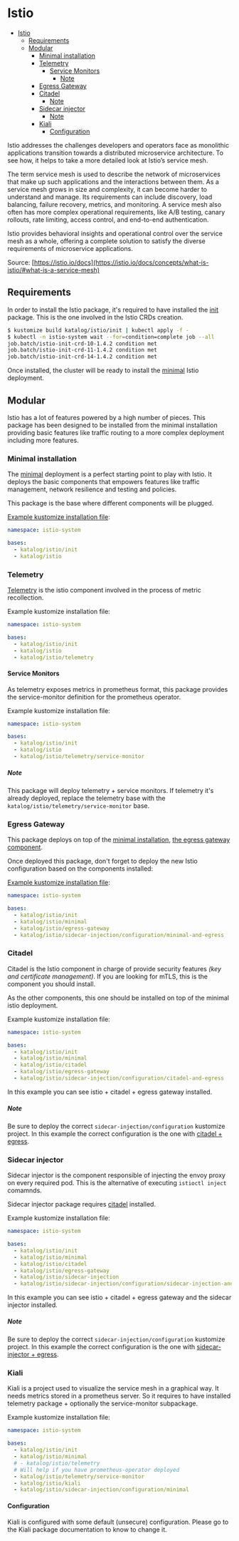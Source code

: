 # Istio

- [Istio](#istio)
  - [Requirements](#requirements)
  - [Modular](#modular)
    - [Minimal installation](#minimal-installation)
    - [Telemetry](#telemetry)
      - [Service Monitors](#service-monitors)
        - [Note](#note)
    - [Egress Gateway](#egress-gateway)
    - [Citadel](#citadel)
        - [Note](#note-1)
    - [Sidecar injector](#sidecar-injector)
        - [Note](#note-2)
    - [Kiali](#kiali)
      - [Configuration](#configuration)

Istio addresses the challenges developers and operators face as monolithic applications transition towards a
distributed microservice architecture. To see how, it helps to take a more detailed look at Istio’s service mesh.

The term service mesh is used to describe the network of microservices that make up such applications and the
interactions between them. As a service mesh grows in size and complexity, it can become harder to understand and
manage. Its requirements can include discovery, load balancing, failure recovery, metrics, and monitoring. A
service mesh also often has more complex operational requirements, like A/B testing, canary rollouts, rate limiting,
access control, and end-to-end authentication.

Istio provides behavioral insights and operational control over the service mesh as a whole, offering a complete
solution to satisfy the diverse requirements of microservice applications.

Source: [https://istio.io/docs](https://istio.io/docs/concepts/what-is-istio/#what-is-a-service-mesh)


## Requirements

In order to install the Istio package, it's required to have installed the [init](./init/README.md) package.
This is the one involved in the Istio CRDs creation.

```bash
$ kustomize build katalog/istio/init | kubectl apply -f -
$ kubectl -n istio-system wait --for=condition=complete job --all
job.batch/istio-init-crd-10-1.4.2 condition met
job.batch/istio-init-crd-11-1.4.2 condition met
job.batch/istio-init-crd-14-1.4.2 condition met
```

Once installed, the cluster will be ready to install the [minimal](#minimal-installation) Istio deployment.


## Modular

Istio has a lot of features powered by a high number of pieces. This package has been designed to be installed from the
minimal installation providing basic features like traffic routing to a more complex deployment including
more features.


### Minimal installation

The [minimal](minimal/README.md) deployment is a perfect starting point to play with Istio. It deploys the basic
components that empowers features like traffic management, network resilience and testing and policies.

This package is the base where different components will be plugged.

[Example kustomize installation file](../../examples/istio/minimal/kustomization.yaml):

```yaml
namespace: istio-system

bases:
  - katalog/istio/init
  - katalog/istio
```

### Telemetry

[Telemetry](telemetry/README.md) is the istio component involved in the process of metric recollection.

Example kustomize installation file:

```yaml
namespace: istio-system

bases:
  - katalog/istio/init
  - katalog/istio
  - katalog/istio/telemetry
```

#### Service Monitors

As telemetry exposes metrics in prometheus format, this package provides the service-monitor definition for the
prometheus operator.

Example kustomize installation file:

```yaml
namespace: istio-system

bases:
  - katalog/istio/init
  - katalog/istio
  - katalog/istio/telemetry/service-monitor
```

##### Note

This package will deploy telemetry + service monitors. If telemetry it's already deployed, replace the telemetry base
with the `katalog/istio/telemetry/service-monitor` base.


### Egress Gateway

This package deploys on top of the [minimal installation](#minimal-installation),
[the egress gateway component](egress-gateway/README.md).

Once deployed this package, don't forget to deploy the new Istio configuration based on the components installed:

[Example kustomize installation file](../../examples/istio/minimal-and-egress/kustomization.yaml):

```yaml
namespace: istio-system

bases:
  - katalog/istio/init
  - katalog/istio/minimal
  - katalog/istio/egress-gateway
  - katalog/istio/sidecar-injection/configuration/minimal-and-egress
```

### Citadel

Citadel is the Istio component in charge of provide security features *(key and certificate management)*.
If you are looking for mTLS, this is the component you should install.

As the other components, this one should be installed on top of the minimal istio deployment.

Example kustomize installation file:

```yaml
namespace: istio-system

bases:
  - katalog/istio/init
  - katalog/istio/minimal
  - katalog/istio/citadel
  - katalog/istio/egress-gateway
  - katalog/istio/sidecar-injection/configuration/citadel-and-egress
```

In this example you can see istio + citadel + egress gateway installed.

##### Note

Be sure to deploy the correct `sidecar-injection/configuration` kustomize project. In this example the correct
configuration is the one with [citadel + egress](sidecar-injection/configuration/citadel-and-egress).


### Sidecar injector

Sidecar injector is the component responsible of injecting the envoy proxy on every required pod. This is the
alternative of executing `istioctl inject` comamnds.

Sidecar injector package requires [citadel](citadel/README.md) installed.

Example kustomize installation file:


```yaml
namespace: istio-system

bases:
  - katalog/istio/init
  - katalog/istio/minimal
  - katalog/istio/citadel
  - katalog/istio/egress-gateway
  - katalog/istio/sidecar-injection
  - katalog/istio/sidecar-injection/configuration/sidecar-injection-and-egress
```

In this example you can see istio + citadel + egress gateway and the sidecar injector installed.

##### Note

Be sure to deploy the correct `sidecar-injection/configuration` kustomize project. In this example the correct
configuration is the one with [sidecar-injector + egress](sidecar-injection/configuration/sidecar-injection-and-egress).

### Kiali

Kiali is a project used to visualize the service mesh in a graphical way. It needs metrics stored in a prometheus
server. So it requires to have installed telemetry package + optionally the service-monitor subpackage.

Example kustomize installation file:

```yaml
namespace: istio-system

bases:
  - katalog/istio/init
  - katalog/istio/minimal
  # - katalog/istio/telemetry
  # Will help if you have prometheus-operator deployed
  - katalog/istio/telemetry/service-monitor
  - katalog/istio/kiali
  - katalog/istio/sidecar-injection/configuration/minimal
```

#### Configuration

Kiali is configured with some default (unsecure) configuration. Please go to the Kiali package documentation to know
to change it.


